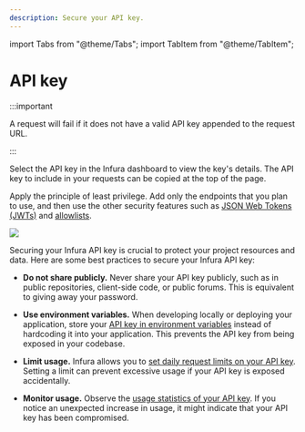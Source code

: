 ```yaml
---
description: Secure your API key.
---
```


import Tabs from "@theme/Tabs";
import TabItem from "@theme/TabItem";

# API key

:::important

A request will fail if it does not have a valid API key appended to the request URL.

:::

Select the API key in the Infura dashboard to view the key's details. The API key to include in your requests can be
copied at the top of the page.

Apply the principle of least privilege. Add only the endpoints that you plan to use, and then use the other
security features such as [JSON Web Tokens (JWTs)](use-jwts.md) and [allowlists](use-an-allowlist.md).

<div class="left-align-container">
  <div class="img-large">
    <img
      src={require('../../../images/project_page.png').default}
    />
  </div>
</div>

Securing your Infura API key is crucial to protect your project resources and data. Here are some best practices to
secure your Infura API key:

- **Do not share publicly.** Never share your API key publicly, such as in public repositories, client-side code, or public
  forums. This is equivalent to giving away your password.

- **Use environment variables.** When developing locally or deploying your application, store your
  [API key in environment variables](../../../../../services/how-to/javascript-dotenv) instead of hardcoding it into
  your application. This prevents the API key from being exposed in your codebase.

- **Limit usage.** Infura allows you to [set daily request limits on your API key](set-rate-limits.md). Setting a limit can
  prevent excessive usage if your API key is exposed accidentally.

- **Monitor usage.** Observe the [usage statistics of your API key](../dashboard-stats.md). If you notice an unexpected
  increase in usage, it might indicate that your API key has been compromised.
